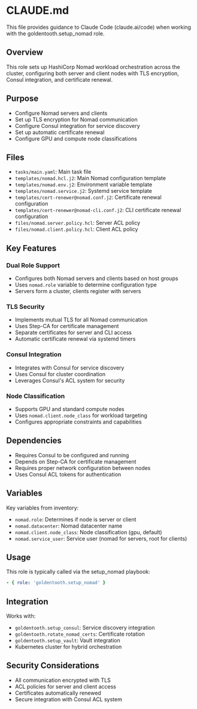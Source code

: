 # CLAUDE.md

This file provides guidance to Claude Code (claude.ai/code) when working with the goldentooth.setup_nomad role.

## Overview

This role sets up HashiCorp Nomad workload orchestration across the cluster, configuring both server and client nodes with TLS encryption, Consul integration, and certificate renewal.

## Purpose

- Configure Nomad servers and clients
- Set up TLS encryption for Nomad communication
- Configure Consul integration for service discovery
- Set up automatic certificate renewal
- Configure GPU and compute node classifications

## Files

- `tasks/main.yaml`: Main task file
- `templates/nomad.hcl.j2`: Main Nomad configuration template
- `templates/nomad.env.j2`: Environment variable template
- `templates/nomad.service.j2`: Systemd service template
- `templates/cert-renewer@nomad.conf.j2`: Certificate renewal configuration
- `templates/cert-renewer@nomad-cli.conf.j2`: CLI certificate renewal configuration
- `files/nomad.server.policy.hcl`: Server ACL policy
- `files/nomad.client.policy.hcl`: Client ACL policy

## Key Features

### Dual Role Support
- Configures both Nomad servers and clients based on host groups
- Uses `nomad.role` variable to determine configuration type
- Servers form a cluster, clients register with servers

### TLS Security
- Implements mutual TLS for all Nomad communication
- Uses Step-CA for certificate management
- Separate certificates for server and CLI access
- Automatic certificate renewal via systemd timers

### Consul Integration
- Integrates with Consul for service discovery
- Uses Consul for cluster coordination
- Leverages Consul's ACL system for security

### Node Classification
- Supports GPU and standard compute nodes
- Uses `nomad.client.node_class` for workload targeting
- Configures appropriate constraints and capabilities

## Dependencies

- Requires Consul to be configured and running
- Depends on Step-CA for certificate management
- Requires proper network configuration between nodes
- Uses Consul ACL tokens for authentication

## Variables

Key variables from inventory:
- `nomad.role`: Determines if node is server or client
- `nomad.datacenter`: Nomad datacenter name
- `nomad.client.node_class`: Node classification (gpu, default)
- `nomad.service_user`: Service user (nomad for servers, root for clients)

## Usage

This role is typically called via the setup_nomad playbook:
```yaml
- { role: 'goldentooth.setup_nomad' }
```

## Integration

Works with:
- `goldentooth.setup_consul`: Service discovery integration
- `goldentooth.rotate_nomad_certs`: Certificate rotation
- `goldentooth.setup_vault`: Vault integration
- Kubernetes cluster for hybrid orchestration

## Security Considerations

- All communication encrypted with TLS
- ACL policies for server and client access
- Certificates automatically renewed
- Secure integration with Consul ACL system
